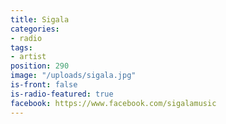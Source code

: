 ```yaml
---
title: Sigala
categories:
- radio
tags:
- artist
position: 290
image: "/uploads/sigala.jpg"
is-front: false
is-radio-featured: true
facebook: https://www.facebook.com/sigalamusic
---
```


